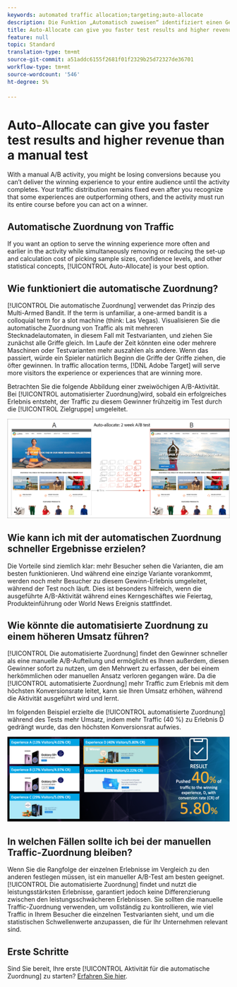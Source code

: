 ```yaml
---
keywords: automated traffic allocation;targeting;auto-allocate
description: Die Funktion „Automatisch zuweisen“ identifiziert einen Gewinner unter zwei oder mehr Erlebnissen und ordnet dem Gewinner automatisch mehr Traffic zu, um Konversionen zu erhöhen, während der Test weiter ausgeführt und das Lernen fortgesetzt wird.
title: Auto-Allocate can give you faster test results and higher revenue than a manual test
feature: null
topic: Standard
translation-type: tm+mt
source-git-commit: a51addc6155f2681f01f2329b25d72327de36701
workflow-type: tm+mt
source-wordcount: '546'
ht-degree: 5%

---
```



# Auto-Allocate can give you faster test results and higher revenue than a manual test

With a manual A/B activity, you might be losing conversions because you can’t deliver the winning experience to your entire audience until the activity completes. Your traffic distribution remains fixed even after you recognize that some experiences are outperforming others, and the activity must run its entire course before you can act on a winner.

## Automatische Zuordnung von Traffic

If you want an option to serve the winning experience more often and earlier in the activity while simultaneously removing or reducing the set-up and calculation cost of picking sample sizes, confidence levels, and other statistical concepts, [!UICONTROL Auto-Allocate] is your best option.

## Wie funktioniert die automatische Zuordnung?

[!UICONTROL Die automatische Zuordnung] verwendet das Prinzip des Multi-Armed Bandit. If the term is unfamiliar, a one-armed bandit is a colloquial term for a slot machine (think: Las Vegas). Visualisieren Sie die automatische Zuordnung von Traffic als mit mehreren Stecknadelautomaten, in diesem Fall mit Testvarianten, und ziehen Sie zunächst alle Griffe gleich. Im Laufe der Zeit könnten eine oder mehrere Maschinen oder Testvarianten mehr auszahlen als andere. Wenn das passiert, würde ein Spieler natürlich Beginn die Griffe der Griffe ziehen, die öfter gewinnen. In traffic allocation terms, [!DNL Adobe Target] will serve more visitors the experience or experiences that are winning more.

Betrachten Sie die folgende Abbildung einer zweiwöchigen A/B-Aktivität. Bei [!UICONTROL automatisierter Zuordnung]wird, sobald ein erfolgreiches Erlebnis entsteht, der Traffic zu diesem Gewinner frühzeitig im Test durch die [!UICONTROL Zielgruppe] umgeleitet.

![Abbildung zur automatischen Zuordnung](/help/c-activities/automated-traffic-allocation/assets/Auto-Allocate-test.png)

## Wie kann ich mit der automatischen Zuordnung schneller Ergebnisse erzielen?

Die Vorteile sind ziemlich klar: mehr Besucher sehen die Varianten, die am besten funktionieren. Und während eine einzige Variante vorankommt, werden noch mehr Besucher zu diesem Gewinn-Erlebnis umgeleitet, während der Test noch läuft. Dies ist besonders hilfreich, wenn die ausgeführte A/B-Aktivität während eines Kerngeschäftes wie Feiertag, Produkteinführung oder World News Ereignis stattfindet.

## Wie könnte die automatisierte Zuordnung zu einem höheren Umsatz führen?

[!UICONTROL Die automatisierte Zuordnung] findet den Gewinner schneller als eine manuelle A/B-Aufteilung und ermöglicht es Ihnen außerdem, diesen Gewinner sofort zu nutzen, um den Mehrwert zu erfassen, der bei einem herkömmlichen oder manuellen Ansatz verloren gegangen wäre. Da die [!UICONTROL automatisierte Zuordnung] mehr Traffic zum Erlebnis mit dem höchsten Konversionsrate leitet, kann sie Ihren Umsatz erhöhen, während die Aktivität ausgeführt wird und lernt.

Im folgenden Beispiel erzielte die [!UICONTROL automatisierte Zuordnung] während des Tests mehr Umsatz, indem mehr Traffic (40 %) zu Erlebnis D gedrängt wurde, das den höchsten Konversionsrat aufwies.

![Die automatische Zuordnung bietet eine bessere Darstellung des Umsatzes.](/help/c-activities/automated-traffic-allocation/assets/five-experiences.png)

## In welchen Fällen sollte ich bei der manuellen Traffic-Zuordnung bleiben?

Wenn Sie die Rangfolge der einzelnen Erlebnisse im Vergleich zu den anderen festlegen müssen, ist ein manueller A/B-Test am besten geeignet. [!UICONTROL Die automatisierte Zuordnung] findet und nutzt die leistungsstärksten Erlebnisse, garantiert jedoch keine Differenzierung zwischen den leistungsschwächeren Erlebnissen. Sie sollten die manuelle Traffic-Zuordnung verwenden, um vollständig zu kontrollieren, wie viel Traffic in Ihrem Besucher die einzelnen Testvarianten sieht, und um die statistischen Schwellenwerte anzupassen, die für Ihr Unternehmen relevant sind.

## Erste Schritte

Sind Sie bereit, Ihre erste [!UICONTROL Aktivität für die automatische Zuordnung] zu starten? [Erfahren Sie hier](/help/c-activities/automated-traffic-allocation/automated-traffic-allocation.md).

